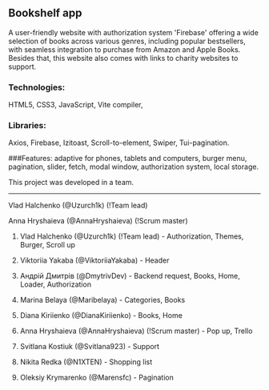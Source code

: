 ## Bookshelf app
A user-friendly website with authorization system 'Firebase' offering a wide selection of books across various genres, including popular bestsellers, with seamless integration to purchase from Amazon and Apple Books. Besides that, this website also comes with links to charity websites to support. 

### Technologies: 
HTML5, CSS3, JavaScript, Vite compiler, 

### Libraries: 
Axios, Firebase, Izitoast, Scroll-to-element, Swiper, Tui-pagination.

###Features: 
adaptive for phones, tablets and computers, burger menu, pagination, slider, fetch, modal window, authorization system, local storage.

This project was developed in a team.

---

Vlad Halchenko (@Uzurch1k) (!Team lead)

Anna Hryshaieva (@AnnaHryshaieva) (!Scrum master)

1. Vlad Halchenko (@Uzurch1k) (!Team lead) - Authorization, Themes, Burger, Scroll up

2. Viktoriia Yakaba (@ViktoriiaYakaba) - Header

4. Андрій Дмитрів (@DmytrivDev) - Backend request, Books, Home, Loader, Authorization

5. Marina Belaya (@Maribelaya) - Categories, Books

6. Diana Kiriienko (@DianaKiriienko) - Books, Home

7. Anna Hryshaieva (@AnnaHryshaieva) (!Scrum master) - Pop up, Trello

8. Svitlana Kostiuk (@Svitlana923) - Support

9. Nikita Redka (@N1XTEN) - Shopping list

10. Oleksiy Krymarenko (@Marensfc) - Pagination
